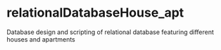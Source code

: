 # relationalDatabaseHouse_apt
Database design and scripting of relational database featuring different houses and apartments 
